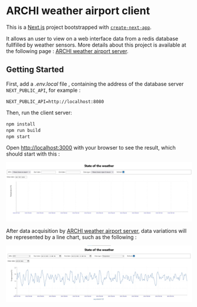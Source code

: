 # ARCHI weather airport client

This is a [Next.js](https://nextjs.org/) project bootstrapped with [`create-next-app`](https://github.com/vercel/next.js/tree/canary/packages/create-next-app).

It allows an user to view on a web interface data from a redis database fullfilled by weather sensors. More details about this project is available at the following page : [ARCHI weather airport server](https://github.com/Naedri/ARCHI-weather-airport-server).

## Getting Started

First, add a _.env.local_ file , containing the address of the database server `NEXT_PUBLIC_API`, for example :

```
NEXT_PUBLIC_API=http://localhost:8080
```

Then, run the client server:

```bash
npm install
npm run build
npm start
```

Open [http://localhost:3000](http://localhost:3000) with your browser to see the result, which should start with this :

<p><img alt="interface without data" src="./docs/interface_init.jpg" width="960"></p>

After data acquisition by [ARCHI weather airport server](https://github.com/Naedri/ARCHI-weather-airport-server), data variations will be represented by a line chart, such as the following :

<p><img alt="interface with data" src="./docs/interface_fin.jpg" width="960"></p>
